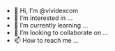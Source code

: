 - 👋 Hi, I’m @vividexcom
- 👀 I’m interested in ...
- 🌱 I’m currently learning ...
- 💞️ I’m looking to collaborate on ...
- 📫 How to reach me ...

<!---
vividexcom/vividexcom is a ✨ special ✨ repository because its `README.md` (this file) appears on your GitHub profile.
You can click the Preview link to take a look at your changes.
--->
